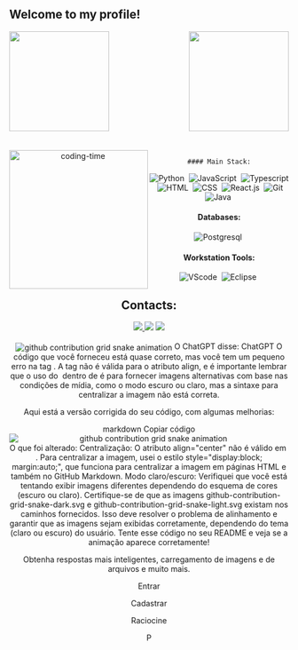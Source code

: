 ## Welcome to my profile!

<div>
  
  <img  height="180em" src="https://github-readme-stats.vercel.app/api?username=ArthurBB01&show_icons=true&theme=great-gatsby&include_all_commits=true&count_private=true"/>
  <img align="right" height="180em" src="https://github-readme-stats.vercel.app/api/top-langs/?username=ArthurBB01&layout=compact&langs_count=16&theme=great-gatsby"/>
</div>
<br>

<div  align="center"> 
  <div style="display: inline_block"><br>
    <img align="left" height="250" alt="coding-time" src="code.gif">

    #### Main Stack:
    
![Python](https://img.shields.io/badge/Python-14354C?style=for-the-badge&logo=python&logoColor=white)&nbsp;
![JavaScript](https://img.shields.io/badge/JavaScript-F7DF1E?style=for-the-badge&logo=javascript&logoColor=black)&nbsp;
![Typescript](https://img.shields.io/badge/TypeScript-007ACC?style=for-the-badge&logo=typescript&logoColor=white)&nbsp;
![HTML](https://img.shields.io/badge/HTML5-E34F26?style=for-the-badge&logo=html5&logoColor=white)&nbsp;
![CSS](https://img.shields.io/badge/CSS3-1572B6?style=for-the-badge&logo=css3&logoColor=white)&nbsp;
![React.js](https://img.shields.io/badge/React-20232A?style=for-the-badge&logo=react&logoColor=61DAFB)&nbsp;
![Git](https://img.shields.io/badge/GIT-E44C30?style=for-the-badge&logo=git&logoColor=white)&nbsp;
![Java](https://img.shields.io/badge/Java-007ACC?style=for-the-badge&logo=java&logoColor=white)&nbsp;

#### Databases:

![Postgresql](https://img.shields.io/badge/PostgreSQL-316192?style=for-the-badge&logo=postgresql&logoColor=white)&nbsp;

#### Workstation Tools:

![VScode](https://img.shields.io/badge/vscode-4285F4?style=for-the-badge&logo=vscode&logoColor=white)&nbsp;
![Eclipse](https://img.shields.io/badge/eclipse-E44C30?style=for-the-badge&logo=eclipse&logoColor=white)&nbsp;

    
  
 ## Contacts:

<div> 
<a href="https://www.instagram.com/arth_bb01?igsh=MXNjbW45aTk4MzJ3dQ==" target="_blank"><img src="https://img.shields.io/badge/-Instagram-%23E4405F?style=for-the-badge&logo=instagram&logoColor=white">
</a>
<a href = "mailto:barbosarthur7@gmail.com"> <img src="https://img.shields.io/badge/-Gmail-%23333?style=for-the-badge&logo=gmail&logoColor=white" target="_blank"></a>
<a href="https://www.linkedin.com/in/arthur-barros-387099213/" target="_blank"><img src="https://img.shields.io/badge/-LinkedIn-%230077B5?style=for-the-badge&logo=linkedin&logoColor=white"  target="_blank"></a> 
</div>&nbsp;&nbsp;
 
</div>
  
<picture align="center">
  <source media="(prefers-color-scheme: dark)" srcset="https://raw.githubusercontent.com/ArthurBB01/ArthurBB01/output/github-contribution-grid-snake-dark.svg">
  <source media="(prefers-color-scheme: light)" srcset="https://raw.githubusercontent.com/ArthurBB01/ArthurBB01/output/github-contribution-grid-snake-dark.svg">
  <img align="center" alt="github contribution grid snake animation" src="https://raw.githubusercontent.com/ArthurBB01/ArthurBB01/output/github-contribution-grid-snake.svg">
</picture>
O ChatGPT disse:
ChatGPT
O código que você forneceu está quase correto, mas você tem um pequeno erro na tag <picture>. A tag <picture> não é válida para o atributo align, e é importante lembrar que o uso do <img> dentro de <picture> é para fornecer imagens alternativas com base nas condições de mídia, como o modo escuro ou claro, mas a sintaxe para centralizar a imagem não está correta.

Aqui está a versão corrigida do seu código, com algumas melhorias:

markdown
Copiar código
<picture>
  <source media="(prefers-color-scheme: dark)" srcset="https://raw.githubusercontent.com/ArthurBB01/ArthurBB01/output/github-contribution-grid-snake-dark.svg">
  <source media="(prefers-color-scheme: light)" srcset="https://raw.githubusercontent.com/ArthurBB01/ArthurBB01/output/github-contribution-grid-snake-light.svg">
  <img src="https://raw.githubusercontent.com/ArthurBB01/ArthurBB01/output/github-contribution-grid-snake.svg" alt="github contribution grid snake animation" style="display:block; margin:auto;">
</picture>
O que foi alterado:
Centralização: O atributo align="center" não é válido em <img>. Para centralizar a imagem, usei o estilo style="display:block; margin:auto;", que funciona para centralizar a imagem em páginas HTML e também no GitHub Markdown.
Modo claro/escuro: Verifiquei que você está tentando exibir imagens diferentes dependendo do esquema de cores (escuro ou claro). Certifique-se de que as imagens github-contribution-grid-snake-dark.svg e github-contribution-grid-snake-light.svg existam nos caminhos fornecidos.
Isso deve resolver o problema de alinhamento e garantir que as imagens sejam exibidas corretamente, dependendo do tema (claro ou escuro) do usuário. Tente esse código no seu README e veja se a animação aparece corretamente!



Obtenha respostas mais inteligentes, carregamento de imagens e de arquivos e muito mais.

Entrar

Cadastrar



Raciocine

P
  